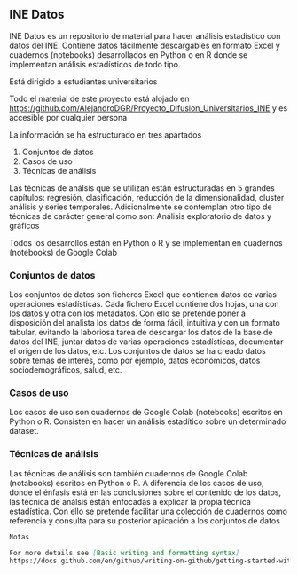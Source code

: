 ## INE Datos

INE Datos es un repositorio de material para hacer análisis estadístico con datos del INE. Contiene datos fácilmente descargables en formato Excel y cuadernos (notebooks) desarrollados en Python o en R donde se implementan análisis estadísticos de todo tipo.

Está dirigido a estudiantes universitarios

Todo el material de este proyecto está alojado en https://github.com/AlejandroDGR/Proyecto_Difusion_Universitarios_INE y es accesible por cualquier persona

La información se ha estructurado en tres apartados
1. Conjuntos de datos
2. Casos de uso
3. Técnicas de análisis

Las técnicas de análsis que se utilizan están estructuradas en 5 grandes capítulos: regresión, clasificación, reducción de la dimensionalidad, cluster análisis y series temporales. Adicionalmente se contemplan otro tipo de técnicas de carácter general como son: Análisis exploratorio de datos y gráficos

Todos los desarrollos están en Python o R y se implementan en cuadernos (notebooks) de Google Colab 



### Conjuntos de datos

Los conjuntos de datos son ficheros Excel que contienen datos de varias operaciones estadísticas. Cada fichero Excel contiene dos hojas, una con los datos y otra con los metadatos. Con ello se pretende poner a disposición del analista los datos de forma fácil, intuitiva y con un formato tabular, evitando la laboriosa tarea de descargar los datos de la base de datos del INE, juntar datos de varias operaciones estadísticas, documentar el origen de los datos, etc. Los conjuntos de datos se ha creado datos sobre temas de interés, como por ejemplo, datos económicos, datos sociodemográficos, salud, etc. 



### Casos de uso

Los casos de uso son cuadernos de Google Colab (notebooks) escritos en Python o R. Consisten en hacer un análisis estadítico sobre un determinado dataset. 



### Técnicas de análisis

Las técnicas de análisis son también cuadernos de Google Colab (notabooks) escritos en Python o R. A diferencia de los casos de uso, donde el énfasis está en las conclusiones sobre el contenido de los datos, las técnica de análsis están enfocadas a explicar la propia técnica estadística. Con ello se pretende facilitar una colección de cuadernos como referencia y consulta para su posterior apicación a los conjuntos de datos




```markdown
Notas

For more details see [Basic writing and formatting syntax]
https://docs.github.com/en/github/writing-on-github/getting-started-with-writing-and-formatting-on-github/basic-writing-and-formatting-syntax


```



